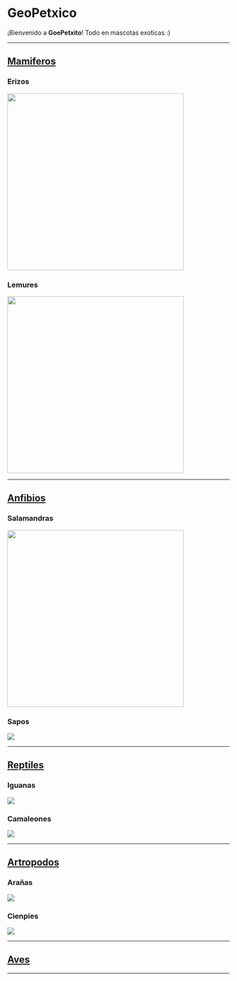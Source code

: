 # **GeoPetxico**

¡Bienvenido a **GoePetxito**! Todo en mascotas exoticas :)

***



## [Mamiferos](https://es.wikipedia.org/wiki/Mammalia)

### Erizos

<img src = "https://misanimales.com/wp-content/uploads/2018/04/erizo-de-tierra-que-comen.jpg" width="400">



### Lemures 

<img src ="https://datocurioso.com.mx/wp-content/uploads/2021/10/lemurs-1010643_1920-1024x683.jpg" width="400">


***



## [Anfibios](https://es.wikipedia.org/wiki/Amphibia)

### Salamandras 

<img src ="https://concepto.de/wp-content/uploads/2019/03/anfibios-item-2.jpg" width="400">


### Sapos

![](https://www.zoopinto.es/wp-content/uploads/2022/02/Rana-Pacman-Escuerzo-de-Cranwell.jpg)

***




## [Reptiles](https://es.wikipedia.org/wiki/Reptilia)

### Iguanas

![](https://estaticos-cdn.prensaiberica.es/clip/e6867743-22ed-41df-bb85-7d35720a51f1_16-9-aspect-ratio_default_0.jpg)

### Camaleones

![](https://www.zoopinto.es/wp-content/uploads/2021/04/camaleon.jpg)

***



## [Artropodos](https://es.wikipedia.org/wiki/Arthropoda)

### Arañas

![](https://www.consumer.es/app/uploads/2023/12/arana-domestica.jpg)

### Cienpies

![](https://concepto.de/wp-content/uploads/2018/10/artropodos.jpg)

***

## [Aves](https://es.wikipedia.org/wiki/Aves)

***